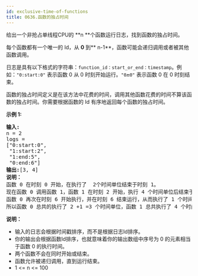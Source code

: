 ```yaml
---
id: exclusive-time-of-functions
title: 0636.函数的独占时间
---
```

给出一个非抢占单线程CPU的 **n **个函数运行日志，找到函数的独占时间。

每个函数都有一个唯一的 Id，从 **0** 到** n-1**，函数可能会递归调用或者被其他函数调用。

日志是具有以下格式的字符串：<code>function_id：start_or_end：timestamp</code>。例如：<code>&#34;0:start:0&#34;</code> 表示函数 0 从 0 时刻开始运行。<code>&#34;0:end:0&#34;</code> 表示函数 0 在 0 时刻结束。

函数的独占时间定义是在该方法中花费的时间，调用其他函数花费的时间不算该函数的独占时间。你需要根据函数的 Id 有序地返回每个函数的独占时间。

**示例 1:**


<pre><strong>输入:</strong><br/>n = 2<br/>logs = <br/>[&#34;0:start:0&#34;,<br/> &#34;1:start:2&#34;,<br/> &#34;1:end:5&#34;,<br/> &#34;0:end:6&#34;]<br/><strong>输出:</strong>[3, 4]<br/><strong>说明：</strong><br/>函数 0 在时刻 0 开始，在执行了  2个时间单位结束于时刻 1。<br/>现在函数 0 调用函数 1，函数 1 在时刻 2 开始，执行 4 个时间单位后结束于时刻 5。<br/>函数 0 再次在时刻 6 开始执行，并在时刻 6 结束运行，从而执行了 1 个时间单位。<br/>所以函数 0 总共的执行了 2 +1 =3 个时间单位，函数 1 总共执行了 4 个时间单位。<br/></pre>

**说明：**

- 输入的日志会根据时间戳排序，而不是根据日志Id排序。
- 你的输出会根据函数Id排序，也就意味着你的输出数组中序号为 0 的元素相当于函数 0 的执行时间。
- 两个函数不会在同时开始或结束。
- 函数允许被递归调用，直到运行结束。
- 1 &lt;= n &lt;= 100